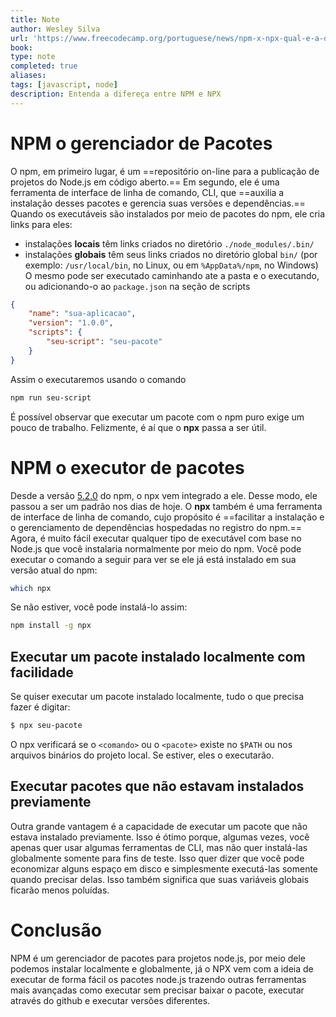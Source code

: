 ```yaml
---
title: Note
author: Wesley Silva
url: 'https://www.freecodecamp.org/portuguese/news/npm-x-npx-qual-e-a-diferenca/#:~:text=npx%3A%20o%20executor%20de%20pacotes,hospedadas%20no%20registro%20do%20npm.'
book:
type: note
completed: true
aliases:
tags: [javascript, node]
description: Entenda a difereça entre NPM e NPX
---
```

# NPM o  gerenciador de Pacotes
O npm, em primeiro lugar, é um ==repositório on-line para a publicação de projetos do Node.js em código aberto.==
Em segundo, ele é uma ferramenta de interface de linha de comando, CLI, que ==auxilia a instalação desses pacotes e gerencia suas versões e dependências.==
Quando os executáveis são instalados por meio de pacotes do npm, ele cria links para eles:
-   instalações **locais** têm links criados no diretório `./node_modules/.bin/`
-   instalações **globais** têm seus links criados no diretório global `bin/` (por exemplo: `/usr/local/bin`, no Linux, ou em `%AppData%/npm`, no Windows)
O mesmo pode ser executado caminhando ate a pasta e o executando, ou adicionando-o ao `package.json` na seção de scripts
```json
{
	"name": "sua-aplicacao",
	"version": "1.0.0",
	"scripts": {
		"seu-script": "seu-pacote"
	}
}
```
Assim o executaremos usando o comando
```bash
npm run seu-script
```
É possível observar que executar um pacote com o npm puro exige um pouco de trabalho.
Felizmente, é aí que o **npx** passa a ser útil.

# NPM o executor de pacotes
Desde a versão [5.2.0](https://github.com/npm/npm/releases/tag/v5.2.0) do npm, o npx vem integrado a ele. Desse modo, ele passou a ser um padrão nos dias de hoje.
O ****npx**** também é uma ferramenta de interface de linha de comando, cujo propósito é ==facilitar a instalação e o gerenciamento de dependências hospedadas no registro do npm.==
Agora, é muito fácil executar qualquer tipo de executável com base no Node.js que você instalaria normalmente por meio do npm.
Você pode executar o comando a seguir para ver se ele já está instalado em sua versão atual do npm:

```bash
which npx
```

Se não estiver, você pode instalá-lo assim:

```bash
npm install -g npx
```

## Executar um pacote instalado localmente com facilidade
Se quiser executar um pacote instalado localmente, tudo o que precisa fazer é digitar:
```bash
$ npx seu-pacote
```
O npx verificará se o `<comando>` ou o `<pacote>` existe no `$PATH` ou nos arquivos binários do projeto local. Se estiver, eles o executarão.

## Executar pacotes que não estavam instalados previamente
Outra grande vantagem é a capacidade de executar um pacote que não estava instalado previamente.
Isso é ótimo porque, algumas vezes, você apenas quer usar algumas ferramentas de CLI, mas não quer instalá-las globalmente somente para fins de teste.
Isso quer dizer que você pode economizar alguns espaço em disco e simplesmente executá-las somente quando precisar delas. Isso também significa que suas variáveis globais ficarão menos poluídas.

# Conclusão
NPM é um gerenciador de pacotes para projetos node.js, por meio dele podemos instalar localmente e globalmente, já o NPX vem com a ideia de executar de forma fácil os pacotes node.js trazendo outras ferramentas mais avançadas como executar sem precisar baixar o pacote, executar através do github e executar versões diferentes.